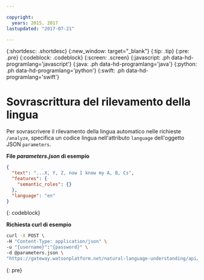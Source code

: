 ```yaml
---

copyright:
  years: 2015, 2017
lastupdated: "2017-07-21"

---
```


{:shortdesc: .shortdesc}
{:new_window: target="_blank"}
{:tip: .tip}
{:pre: .pre}
{:codeblock: .codeblock}
{:screen: .screen}
{:javascript: .ph data-hd-programlang='javascript'}
{:java: .ph data-hd-programlang='java'}
{:python: .ph data-hd-programlang='python'}
{:swift: .ph data-hd-programlang='swift'}

# Sovrascrittura del rilevamento della lingua

Per sovrascrivere il rilevamento della lingua automatico nelle richieste `/analyze`, specifica un codice lingua nell'attributo `language` dell'oggetto JSON `parameters`.

__File _parameters.json_ di esempio__

```json
{
  "text": "...X, Y, Z, now I know my A, B, Cs",
  "features": {
    "semantic_roles": {}
  },
  "language": "en"
}
```
{: codeblock}

__Richiesta curl di esempio__

```bash
curl -X POST \
-H "Content-Type: application/json" \
-u "{username}":"{password}" \
-d @parameters.json \
"https://gateway.watsonplatform.net/natural-language-understanding/api/v1/analyze?version=2017-02-27"
```
{: pre}
